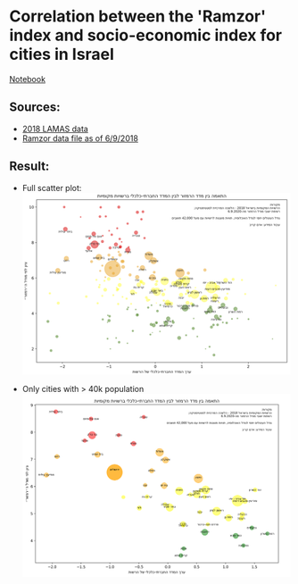 # Correlation between the 'Ramzor' index and socio-economic index for cities in Israel

[Notebook](Ramzor-Correlation.ipynb)

## Sources:

- [2018 LAMAS data](2018.xlsx)
- [Ramzor data file as of 6/9/2018](cities_ramzor_publicb-q.xlsx)

## Result:

- Full scatter plot:
![Scatter Plot](scatter.png)

- Only cities with > 40k population
![Scatter Plot](only_above_40k.png)

